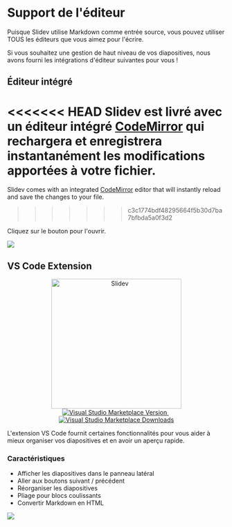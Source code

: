 # Support de l'éditeur

Puisque Slidev utilise Markdown comme entrée source, vous pouvez utiliser TOUS les éditeurs que vous aimez pour l'écrire.

Si vous souhaitez une gestion de haut niveau de vos diapositives, nous avons fourni les intégrations d'éditeur suivantes pour vous !

## Éditeur intégré

<<<<<<< HEAD
Slidev est livré avec un éditeur intégré [CodeMirror](https://codemirror.net/) qui rechargera et enregistrera instantanément les modifications apportées à votre fichier.
=======
Slidev comes with an integrated [CodeMirror](https://codemirror.net/) editor that will instantly reload and save the changes to your file.
>>>>>>> c3c1774bdf48295664f5b30d7ba7bfbda5a0f3d2

Cliquez sur le bouton <carbon-edit class="inline-icon-btn" /> pour l'ouvrir.

![](/screenshots/integrated-editor.png)

## VS Code Extension

<p align="center">
    <a href="https://github.com/slidevjs/slidev" target="_blank">
        <img src="https://cdn.jsdelivr.net/gh/slidevjs/slidev/assets/logo-for-vscode.png" alt="Slidev" width="300"/>
    </a>
    <br>
    <a href="https://marketplace.visualstudio.com/items?itemName=antfu.slidev" target="__blank">
        <img src="https://img.shields.io/visual-studio-marketplace/v/antfu.slidev.svg?color=4EC5D4&amp;label=VS%20Code%20Marketplace&logo=visual-studio-code" alt="Visual Studio Marketplace Version" />
    </a>
    &nbsp;
    <a href="https://marketplace.visualstudio.com/items?itemName=antfu.slidev" target="__blank">
        <img src="https://img.shields.io/visual-studio-marketplace/d/antfu.slidev.svg?color=2B90B6" alt="Visual Studio Marketplace Downloads" />
    </a>
</p>

L'extension VS Code fournit certaines fonctionnalités pour vous aider à mieux organiser vos diapositives et en avoir un aperçu rapide.

### Caractéristiques

- Afficher les diapositives dans le panneau latéral
- Aller aux boutons suivant / précédent
- Réorganiser les diapositives
- Pliage pour blocs coulissants
- Convertir Markdown en HTML

![](https://user-images.githubusercontent.com/11247099/116809994-cc2caa00-ab73-11eb-879f-60585747c3c9.png)

<TheTweet id="1395333405345148930" />
